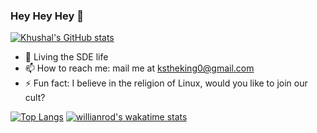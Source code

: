 ### Hey Hey Hey 👋  

[![Khushal's GitHub stats](https://github-readme-stats.vercel.app/api?username=kstheking&show_icons=true&theme=vue&include_all_commits=true)](https://github.com/anuraghazra/github-readme-stats)


- 🔭 Living the SDE life
- 📫 How to reach me: mail me at kstheking0@gmail.com
- ⚡ Fun fact: I believe in the religion of Linux, would you like to join our cult?  

[![Top Langs](https://github-readme-stats.vercel.app/api/top-langs/?username=kstheking&layout=compact)](https://github.com/anuraghazra/github-readme-stats)
[![willianrod's wakatime stats](https://github-readme-stats.vercel.app/api/wakatime?username=kstheking&layout=compact)](https://github.com/anuraghazra/github-readme-stats)




